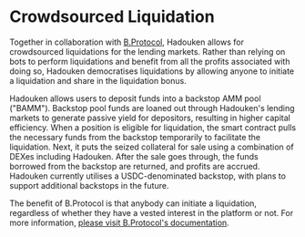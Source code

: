 # Crowdsourced Liquidation

Together in collaboration with [B.Protocol](https://bprotocol.org/), Hadouken allows for crowdsourced liquidations for the lending markets. Rather than relying on bots to perform liquidations and benefit from all the profits associated with doing so, Hadouken democratises liquidations by allowing anyone to initiate a liquidation and share in the liquidation bonus.

Hadouken allows users to deposit funds into a backstop AMM pool ("BAMM"). Backstop pool funds are loaned out through Hadouken's lending markets to generate passive yield for depositors, resulting in higher capital efficiency. When a position is eligible for liquidation, the smart contract pulls the necessary funds from the backstop temporarily to facilitate the liquidation. Next, it puts the seized collateral for sale using a combination of DEXes including Hadouken. After the sale goes through, the funds borrowed from the backstop are returned, and profits are accrued. Hadouken currently utilises a USDC-denominated backstop, with plans to support additional backstops in the future.

The benefit of B.Protocol is that anybody can initiate a liquidation, regardless of whether they have a vested interest in the platform or not. For more information, [please visit B.Protocol's documentation](https://docs.bprotocol.org/).
